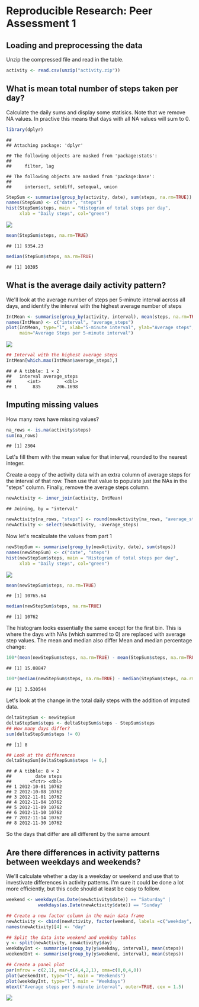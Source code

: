 # Reproducible Research: Peer Assessment 1


## Loading and preprocessing the data
Unzip the compressed file and read in the table.

```r
activity <- read.csv(unzip("activity.zip"))
```


## What is mean total number of steps taken per day?
Calculate the daily sums and display some statisics. Note that we remove NA values.
In practive this means that days with all NA values will sum to 0.

```r
library(dplyr)
```

```
## 
## Attaching package: 'dplyr'
```

```
## The following objects are masked from 'package:stats':
## 
##     filter, lag
```

```
## The following objects are masked from 'package:base':
## 
##     intersect, setdiff, setequal, union
```

```r
StepSum <- summarise(group_by(activity, date), sum(steps, na.rm=TRUE))
names(StepSum) <- c("date", "steps")
hist(StepSum$steps, main = "Histogram of total steps per day",
     xlab = "Daily steps", col="green")
```

![](PA1_template_files/figure-html/unnamed-chunk-2-1.png)<!-- -->

```r
mean(StepSum$steps, na.rm=TRUE)
```

```
## [1] 9354.23
```

```r
median(StepSum$steps, na.rm=TRUE)
```

```
## [1] 10395
```


## What is the average daily activity pattern?

We'll look at the average number of steps per 5-minute interval
across all days, and identify the interval with the highest average number of steps

```r
IntMean <- summarise(group_by(activity, interval), mean(steps, na.rm=TRUE))
names(IntMean) <- c("interval", "average_steps")
plot(IntMean, type="l", xlab="5-minute interval", ylab="Average steps",
     main="Average Steps per 5-minute interval")
```

![](PA1_template_files/figure-html/unnamed-chunk-3-1.png)<!-- -->

```r
## Interval with the highest average steps
IntMean[which.max(IntMean$average_steps),]
```

```
## # A tibble: 1 × 2
##   interval average_steps
##      <int>         <dbl>
## 1      835      206.1698
```

## Imputing missing values
How many rows have missing values?

```r
na_rows <- is.na(activity$steps)
sum(na_rows)
```

```
## [1] 2304
```
Let's fill them with the mean value for that interval, rounded to the nearest integer.

Create a copy of the activity data with an extra column of average steps
for the interval of that row. Then use that value to populate just the NAs
in the "steps" column. Finally, remove the average steps column.

```r
newActivity <- inner_join(activity, IntMean)
```

```
## Joining, by = "interval"
```

```r
newActivity[na_rows, "steps"] <- round(newActivity[na_rows, "average_steps"])
newActivity <- select(newActivity, -average_steps)
```
Now let's recalculate the values from part 1 

```r
newStepSum <- summarise(group_by(newActivity, date), sum(steps))
names(newStepSum) <- c("date", "steps")
hist(newStepSum$steps, main = "Histogram of total steps per day",
     xlab = "Daily steps", col="green")
```

![](PA1_template_files/figure-html/unnamed-chunk-6-1.png)<!-- -->

```r
mean(newStepSum$steps, na.rm=TRUE)
```

```
## [1] 10765.64
```

```r
median(newStepSum$steps, na.rm=TRUE)
```

```
## [1] 10762
```
The histogram looks essentially the same except for the first bin. This is where the days with NAs
(which summed to 0) are replaced with average step values.
The mean and median also differ
Mean and median percentage change:

```r
100*(mean(newStepSum$steps, na.rm=TRUE) - mean(StepSum$steps, na.rm=TRUE))/mean(StepSum$steps, na.rm=TRUE)
```

```
## [1] 15.08847
```

```r
100*(median(newStepSum$steps, na.rm=TRUE) - median(StepSum$steps, na.rm=TRUE))/median(StepSum$steps, na.rm=TRUE)
```

```
## [1] 3.530544
```

Let's look at the change in the total daily steps with the addition of imputed data.

```r
deltaStepSum <- newStepSum
deltaStepSum$steps <- deltaStepSum$steps - StepSum$steps
## How many days differ?
sum(deltaStepSum$steps != 0)
```

```
## [1] 8
```

```r
## Look at the differences
deltaStepSum[deltaStepSum$steps != 0,]
```

```
## # A tibble: 8 × 2
##         date steps
##       <fctr> <dbl>
## 1 2012-10-01 10762
## 2 2012-10-08 10762
## 3 2012-11-01 10762
## 4 2012-11-04 10762
## 5 2012-11-09 10762
## 6 2012-11-10 10762
## 7 2012-11-14 10762
## 8 2012-11-30 10762
```
So the days that differ are all different by the same amount

## Are there differences in activity patterns between weekdays and weekends?

We'll calculate whether a day is a weekday or weekend and use that to investivate 
differences in activity patterns.
I'm sure it could be done a lot more efficiently, but this code should at least be 
easy to follow.


```r
weekend <- weekdays(as.Date(newActivity$date)) == "Saturday" | 
            weekdays(as.Date(newActivity$date)) == "Sunday"

## Create a new factor column in the main data frame
newActivity <- cbind(newActivity, factor(weekend, labels =c("weekday", "weekend")))
names(newActivity)[4] <- "day"

## Split the data into weekend and weekday tables
y <- split(newActivity, newActivity$day)
weekdayInt <- summarise(group_by(y$weekday, interval), mean(steps))
weekendInt <- summarise(group_by(y$weekend, interval), mean(steps))

## Create a panel plot
par(mfrow = c(2,1), mar=c(4,4,2,1), oma=c(0,0,4,0))
plot(weekendInt, type="l", main = "Weekends")
plot(weekdayInt, type="l", main = "Weekdays")
mtext("Average steps per 5-minute interval", outer=TRUE, cex = 1.5)
```

![](PA1_template_files/figure-html/unnamed-chunk-9-1.png)<!-- -->


